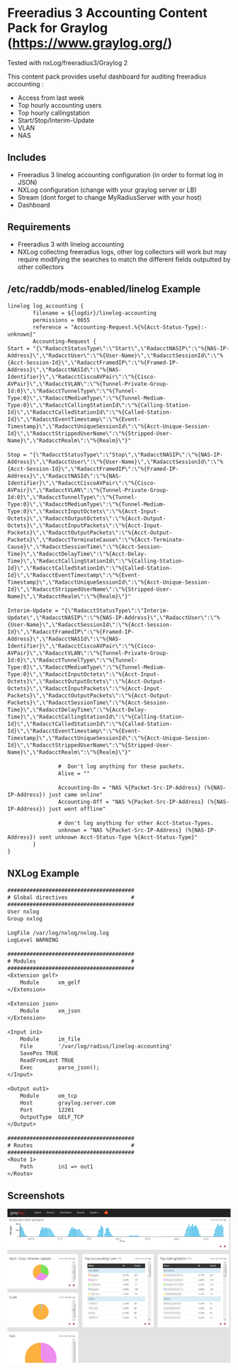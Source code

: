 # Freeradius 3 Accounting Content Pack for Graylog (https://www.graylog.org/)

Tested with nxLog/freeradius3/Graylog 2

This content pack provides useful dashboard for auditing freeradius accounting :
* Access from last week
* Top hourly accounting users
* Top hourly callingstation
* Start/Stop/Interim-Update
* VLAN
* NAS

## Includes

* Freeradius 3 linelog accounting configuration (in order to format log in JSON)
* NXLog configuration (change with your graylog server or LB)
* Stream (dont forget to change MyRadiusServer with your host)
* Dashboard

## Requirements

* Freeradius 3 with linelog accounting
* NXLog collecting freeradius logs, other log collectors will work but may require modifying the searches to match the different fields outputted by other collectors

## /etc/raddb/mods-enabled/linelog Example
```
linelog log_accounting {
        filename = ${logdir}/linelog-accounting
        permissions = 0655
        reference = "Accounting-Request.%{%{Acct-Status-Type}:-unknown}"
        Accounting-Request {
Start = "{\"RadacctStatusType\":\"Start\",\"RadacctNASIP\":\"%{NAS-IP-Address}\",\"RadacctUser\":\"%{User-Name}\",\"RadacctSessionId\":\"%{Acct-Session-Id}\",\"RadacctFramedIP\":\"%{Framed-IP-Address}\",\"RadacctNASId\":\"%{NAS-Identifier}\",\"RadacctCiscoAVPair\":\"%{Cisco-AVPair}\",\"RadacctVLAN\":\"%{Tunnel-Private-Group-Id:0}\",\"RadacctTunnelType\":\"%{Tunnel-Type:0}\",\"RadacctMediumType\":\"%{Tunnel-Medium-Type:0}\",\"RadacctCallingStationId\":\"%{Calling-Station-Id}\",\"RadacctCalledStationId\":\"%{Called-Station-Id}\",\"RadacctEventTimestamp\":\"%{Event-Timestamp}\",\"RadacctUniqueSessionId\":\"%{Acct-Unique-Session-Id}\",\"RadacctStrippedUserName\":\"%{Stripped-User-Name}\",\"RadacctRealm\":\"%{Realm}\"}"

Stop = "{\"RadacctStatusType\":\"Stop\",\"RadacctNASIP\":\"%{NAS-IP-Address}\",\"RadacctUser\":\"%{User-Name}\",\"RadacctSessionId\":\"%{Acct-Session-Id}\",\"RadacctFramedIP\":\"%{Framed-IP-Address}\",\"RadacctNASId\":\"%{NAS-Identifier}\",\"RadacctCiscoAVPair\":\"%{Cisco-AVPair}\",\"RadacctVLAN\":\"%{Tunnel-Private-Group-Id:0}\",\"RadacctTunnelType\":\"%{Tunnel-Type:0}\",\"RadacctMediumType\":\"%{Tunnel-Medium-Type:0}\",\"RadacctInputOctets\":\"%{Acct-Input-Octets}\",\"RadacctOutputOctets\":\"%{Acct-Output-Octets}\",\"RadacctInputPackets\":\"%{Acct-Input-Packets}\",\"RadacctOutputPackets\":\"%{Acct-Output-Packets}\",\"RadacctTerminateCause\":\"%{Acct-Terminate-Cause}\",\"RadacctSessionTime\":\"%{Acct-Session-Time}\",\"RadacctDelayTime\":\"%{Acct-Delay-Time}\",\"RadacctCallingStationId\":\"%{Calling-Station-Id}\",\"RadacctCalledStationId\":\"%{Called-Station-Id}\",\"RadacctEventTimestamp\":\"%{Event-Timestamp}\",\"RadacctUniqueSessionId\":\"%{Acct-Unique-Session-Id}\",\"RadacctStrippedUserName\":\"%{Stripped-User-Name}\",\"RadacctRealm\":\"%{Realm}\"}"

Interim-Update = "{\"RadacctStatusType\":\"Interim-Update\",\"RadacctNASIP\":\"%{NAS-IP-Address}\",\"RadacctUser\":\"%{User-Name}\",\"RadacctSessionId\":\"%{Acct-Session-Id}\",\"RadacctFramedIP\":\"%{Framed-IP-Address}\",\"RadacctNASId\":\"%{NAS-Identifier}\",\"RadacctCiscoAVPair\":\"%{Cisco-AVPair}\",\"RadacctVLAN\":\"%{Tunnel-Private-Group-Id:0}\",\"RadacctTunnelType\":\"%{Tunnel-Type:0}\",\"RadacctMediumType\":\"%{Tunnel-Medium-Type:0}\",\"RadacctInputOctets\":\"%{Acct-Input-Octets}\",\"RadacctOutputOctets\":\"%{Acct-Output-Octets}\",\"RadacctInputPackets\":\"%{Acct-Input-Packets}\",\"RadacctOutputPackets\":\"%{Acct-Output-Packets}\",\"RadacctSessionTime\":\"%{Acct-Session-Time}\",\"RadacctDelayTime\":\"%{Acct-Delay-Time}\",\"RadacctCallingStationId\":\"%{Calling-Station-Id}\",\"RadacctCalledStationId\":\"%{Called-Station-Id}\",\"RadacctEventTimestamp\":\"%{Event-Timestamp}\",\"RadacctUniqueSessionId\":\"%{Acct-Unique-Session-Id}\",\"RadacctStrippedUserName\":\"%{Stripped-User-Name}\",\"RadacctRealm\":\"%{Realm}\"}"

                #  Don't log anything for these packets.
                Alive = ""

                Accounting-On = "NAS %{Packet-Src-IP-Address} (%{NAS-IP-Address}) just came online"
                Accounting-Off = "NAS %{Packet-Src-IP-Address} (%{NAS-IP-Address}) just went offline"

                # don't log anything for other Acct-Status-Types.
                unknown = "NAS %{Packet-Src-IP-Address} (%{NAS-IP-Address}) sent unknown Acct-Status-Type %{Acct-Status-Type}"
        }
}
```


## NXLog Example
```
########################################
# Global directives                    #
########################################
User nxlog
Group nxlog

LogFile /var/log/nxlog/nxlog.log
LogLevel WARNING

########################################
# Modules                              #
########################################
<Extension gelf>
    Module      xm_gelf
</Extension>

<Extension json>
    Module      xm_json
</Extension>

<Input in1>
    Module      im_file
    File        '/var/log/radius/linelog-accounting'
    SavePos TRUE
    ReadFromLast TRUE
    Exec        parse_json();
</Input>

<Output out1>
    Module      om_tcp
    Host        graylog.server.com
    Port        12201
    OutputType  GELF_TCP
</Output>

########################################
# Routes                               #
########################################
<Route 1>
    Path        in1 => out1
</Route>

```

## Screenshots

![Screenshot](/screenshot.png?raw=true "Dashboard Screenshot")

